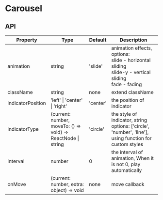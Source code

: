 # Carousel

<example />

## API

| Property | Type | Default | Description |
| --- | --- | --- | --- |
| animation | string | 'slide' | animation effects, options: <br />slide - horizontal sliding<br />slide-y - vertical sliding<br />fade - fading |
| className | string | none | extend className |
| indicatorPosition | 'left' \| 'center' \| 'right'  | 'center' | the position of indicator |
| indicatorType | (current: number, moveTo: () => void) => ReactNode \| string | 'circle' | the style of indicator, string options: \['circle', 'number', 'line'], using function for custom styles |
| interval | number | 0 | the interval of animation, When it is not 0, play automatically |
| onMove | (current: number, extra: object) => void | none | move callback |